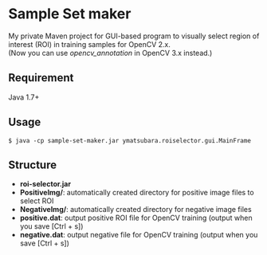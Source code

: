 # Sample Set maker
My private Maven project for GUI-based program to visually select region of interest (ROI) in training samples for OpenCV 2.x.  
(Now you can use *opencv_annotation* in OpenCV 3.x instead.)

## Requirement
Java 1.7+  

## Usage
    $ java -cp sample-set-maker.jar ymatsubara.roiselector.gui.MainFrame

## Structure
- **roi-selector.jar**
- **PositiveImg/**: automatically created directory for positive image files to select ROI
- **NegativeImg/**: automatically created directory for negative image files
- **positive.dat**: output positive ROI file for OpenCV training (output when you save [Ctrl + s])
- **negative.dat**: output negative file for OpenCV training (output when you save [Ctrl + s])